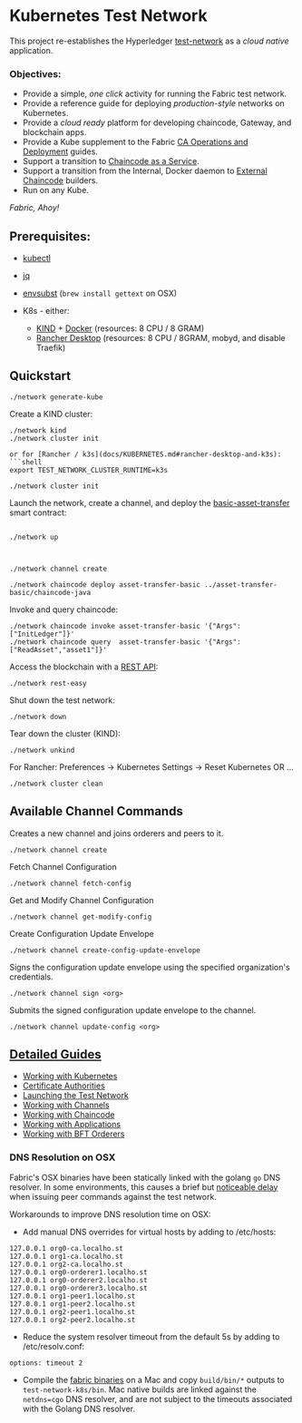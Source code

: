 # Kubernetes Test Network 

This project re-establishes the Hyperledger [test-network](../test-network) as a _cloud native_ application.

### Objectives:

- Provide a simple, _one click_ activity for running the Fabric test network.
- Provide a reference guide for deploying _production-style_ networks on Kubernetes.
- Provide a _cloud ready_ platform for developing chaincode, Gateway, and blockchain apps.
- Provide a Kube supplement to the Fabric [CA Operations and Deployment](https://hyperledger-fabric-ca.readthedocs.io/en/latest/deployguide/ca-deploy.html) guides.
- Support a transition to [Chaincode as a Service](https://hyperledger-fabric.readthedocs.io/en/latest/cc_service.html).
- Support a transition from the Internal, Docker daemon to [External Chaincode](https://hyperledger-fabric.readthedocs.io/en/latest/cc_launcher.html) builders.
- Run on any Kube.

_Fabric, Ahoy!_ 


## Prerequisites:

- [kubectl](https://kubernetes.io/docs/tasks/tools/)
- [jq](https://stedolan.github.io/jq/)
- [envsubst](https://www.gnu.org/software/gettext/manual/html_node/envsubst-Invocation.html) (`brew install gettext` on OSX)

- K8s - either:
  - [KIND](https://kind.sigs.k8s.io/docs/user/quick-start/#installation) + [Docker](https://www.docker.com) (resources: 8 CPU / 8 GRAM) 
  - [Rancher Desktop](https://rancherdesktop.io) (resources: 8 CPU / 8GRAM, mobyd, and disable Traefik)

## Quickstart 

```shell
./network generate-kube
```

Create a KIND cluster:  
```shell
./network kind
./network cluster init

or for [Rancher / k3s](docs/KUBERNETES.md#rancher-desktop-and-k3s):
```shell
export TEST_NETWORK_CLUSTER_RUNTIME=k3s

./network cluster init
```



Launch the network, create a channel, and deploy the [basic-asset-transfer](../asset-transfer-basic) smart contract: 
```shell

./network up



./network channel create

./network chaincode deploy asset-transfer-basic ../asset-transfer-basic/chaincode-java
```

Invoke and query chaincode:
```shell
./network chaincode invoke asset-transfer-basic '{"Args":["InitLedger"]}'
./network chaincode query  asset-transfer-basic '{"Args":["ReadAsset","asset1"]}'
```

Access the blockchain with a [REST API](https://github.com/hyperledger/fabric-samples/tree/main/asset-transfer-basic/rest-api-typescript): 
```shell
./network rest-easy
```

Shut down the test network: 
```shell
./network down 
```

Tear down the cluster (KIND): 
```shell
./network unkind
```

For Rancher: Preferences -> Kubernetes Settings -> Reset Kubernetes  OR ...
```shell
./network cluster clean
```

## Available Channel Commands
Creates a new channel and joins orderers and peers to it.
```shell
./network channel create
```

Fetch Channel Configuration
```shell
./network channel fetch-config
```

Get and Modify Channel Configuration
```shell
./network channel get-modify-config
```

Create Configuration Update Envelope
```shell
./network channel create-config-update-envelope
```

Signs the configuration update envelope using the specified organization's credentials.
```shell
./network channel sign <org>
```

Submits the signed configuration update envelope to the channel.
```shell
./network channel update-config <org>
```


## [Detailed Guides](docs/README.md)

- [Working with Kubernetes](docs/KUBERNETES.md)
- [Certificate Authorities](docs/CA.md)
- [Launching the Test Network](docs/TEST_NETWORK.md)
- [Working with Channels](docs/CHANNELS.md)
- [Working with Chaincode](docs/CHAINCODE.md)
- [Working with Applications](docs/APPLICATIONS.md)
- [Working with BFT Orderers](docs/BFT_ORDERERS.md)


### DNS Resolution on OSX

Fabric's OSX binaries have been statically linked with the golang `go` DNS resolver.  In some environments, this 
causes a brief but [noticeable delay](https://github.com/hyperledger/fabric/issues/3372) when issuing peer commands 
against the test network.

Workarounds to improve DNS resolution time on OSX: 

- Add manual DNS overrides for virtual hosts by adding to /etc/hosts:
```
127.0.0.1 org0-ca.localho.st
127.0.0.1 org1-ca.localho.st
127.0.0.1 org2-ca.localho.st
127.0.0.1 org0-orderer1.localho.st
127.0.0.1 org0-orderer2.localho.st
127.0.0.1 org0-orderer3.localho.st
127.0.0.1 org1-peer1.localho.st
127.0.0.1 org1-peer2.localho.st
127.0.0.1 org2-peer1.localho.st
127.0.0.1 org2-peer2.localho.st
```

- Reduce the system resolver timeout from the default 5s by adding to /etc/resolv.conf:
```shell
options: timeout 2
```

- Compile the [fabric binaries](https://github.com/hyperledger/fabric) on a Mac and copy `build/bin/*` outputs to 
  `test-network-k8s/bin`.  Mac native builds are linked against the `netdns=cgo` DNS resolver, and are not
  subject to the timeouts associated with the Golang DNS resolver.
